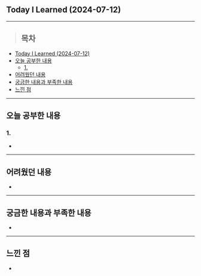 ## Today I Learned (2024-07-12)
---
> ## 목차
- [Today I Learned (2024-07-12)](#today-i-learned-2024-07-12)
- [오늘 공부한 내용](#오늘-공부한-내용)
  - [1.](#1)
- [어려웠던 내용](#어려웠던-내용)
- [궁금한 내용과 부족한 내용](#궁금한-내용과-부족한-내용)
- [느낀 점](#느낀-점)
---

## 오늘 공부한 내용
### 1. 
- 
---
## 어려웠던 내용
- 
---
## 궁금한 내용과 부족한 내용
- 
---
## 느낀 점
- 

<!-- <img src="이미지 주소" width="50%" height="50%"/> -->

